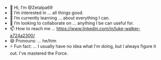 - 👋 Hi, I’m @Zetalpa69
- 👀 I’m interested in ... all things good.
- 🌱 I’m currently learning ... about everything I can.
- 💞️ I’m looking to collaborate on ... anything I be can useful for.
- 📫 How to reach me ... https://www.linkedin.com/in/luke-walker-a724a2300/
- 😄 Pronouns: ... he/him
- ⚡ Fun fact: ... I usually have no idea what I'm doing, but I always figure it out. I've mastered the Force.

<!---
Zetalpa69/Zetalpa69 is a ✨ special ✨ repository because its `README.md` (this file) appears on your GitHub profile.
You can click the Preview link to take a look at your changes.
--->
